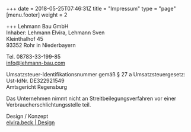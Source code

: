 +++
date = 2018-05-25T07:46:31Z
title = "Impressum"
type = "page"
[menu.footer]
weight = 2

+++
Lehmann Bau GmbH  
Inhaber: Lehmann Elvira, Lehmann Sven  
Kleinthalhof 45  
93352 Rohr in Niederbayern

Tel. 08783-33-199-85  
info@lehmann-bau.com

Umsatzsteuer-Identifikationsnummer gemäß § 27 a Umsatzsteuergesetz:  
Ust-IdNr. DE322921549  
Amtsgericht Regensburg

Das Unternehmen nimmt nicht an Streitbeilegungsverfahren vor einer Verbraucherschlichtungsstelle teil.

Design / Konzept  
[elvira.beck | Design](https://elvirabeck-design.de)